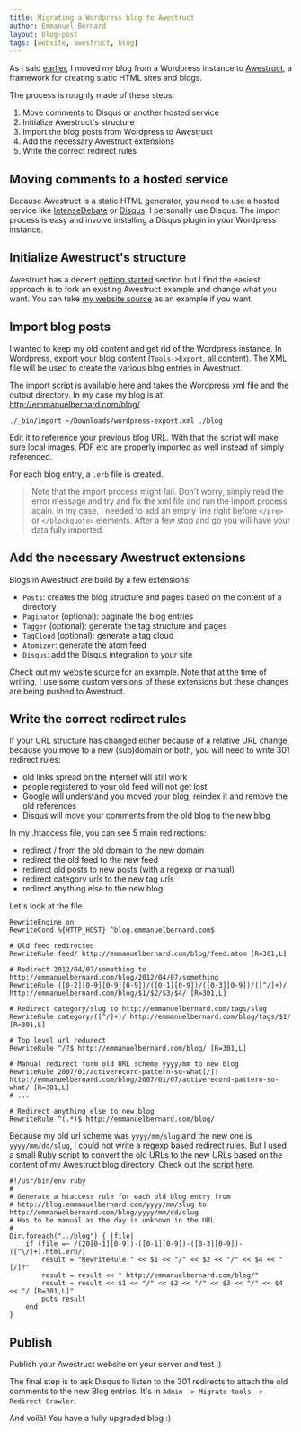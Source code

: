 ```yaml
---
title: Migrating a Wordpress blog to Awestruct
author: Emmanuel Bernard
layout: blog-post
tags: [website, awestruct, blog]
---
```

As I said [earlier][blog migration], I moved my blog from a Wordpress instance to
[Awestruct][awestruct], a framework for creating static HTML sites and blogs.

The process is roughly made of these steps:

1. Move comments to Disqus or another hosted service
1. Initialize Awestruct's structure
1. Import the blog posts from Wordpress to Awestruct
1. Add the necessary Awestruct extensions
1. Write the correct redirect rules

## Moving comments to a hosted service

Because Awestruct is a static HTML generator, you need to use a hosted service
like [IntenseDebate][intense-debate] or [Disqus][disqus]. I personally use Disqus.
The import process is easy and involve installing a Disqus plugin in your Wordpress
instance.

## Initialize Awestruct's structure

Awestruct has a decent [getting started][getting-started] section but I find the easiest 
approach is to fork an existing Awestruct example and change what you want. You can take
[my website source][source-emmanuel] as an example if you want.

## Import blog posts

I wanted to keep my old content and get rid of the Wordpress instance. In Wordpress,
export your blog content (`Tools->Export`, all content). The XML file will be used
to create the various blog entries in Awestruct.

The import script is available [here][import] and takes the Wordpress xml file
and the output directory. In my case my blog is at <http://emmanuelbernard.com/blog/>

    ./_bin/import ~/Downloads/wordpress-export.xml ./blog

Edit it to reference your previous blog URL. With that the script
will make sure local images, PDF etc are properly imported as well instead of
simply referenced.

For each blog entry, a `.erb` file is created.

> Note that the import process might fail. Don't worry, simply read the error message and
> try and fix the xml file and run the import process again. In my case, I needed to add
> an empty line right before `</pre>` or `</blockquote>` elements. After a few stop and go
> you will have your data fully imported.

## Add the necessary Awestruct extensions

Blogs in Awestruct are build by a few extensions:

- `Posts`: creates the blog structure and pages based on the content of a directory
- `Paginator` (optional): paginate the blog entries
- `Tagger` (optional): generate the tag structure and pages
- `TagCloud` (optional): generate a tag cloud
- `Atomizer`: generate the atom feed
- `Disqus`: add the Disqus integration to your site

Check out [my website source][source-emmanuel] for an example. Note that at the time of writing,
I use some custom versions of these extensions but these changes are being pushed to Awestruct.

## Write the correct redirect rules

If your URL structure has changed either because of a relative URL change, because you move
to a new (sub)domain or both, you will need to write 301 redirect rules:

- old links spread on the internet will still work
- people registered to your old feed will not get lost
- Google will understand you moved your blog, reindex it and remove the old references
- Disqus will move your comments from the old blog to the new blog

In my .htaccess file, you can see 5 main redirections:

- redirect / from the old domain to the new domain
- redirect the old feed to the new feed
- redirect old posts to new posts (with a regexp or manual)
- redirect category urls to the new tag urls
- redirect anything else to the new blog

Let's look at the file

    RewriteEngine on
    RewriteCond %{HTTP_HOST} ^blog.emmanuelbernard.com$

    # Old feed redirected
    RewriteRule feed/ http://emmanuelbernard.com/blog/feed.atom [R=301,L]

    # Redirect 2012/04/07/something to http://emmanuelbernard.com/blog/2012/04/07/something
    RewriteRule ([0-2][0-9][0-9][0-9])/([0-1][0-9])/([0-3][0-9])/([^/]+)/ http://emmanuelbernard.com/blog/$1/$2/$3/$4/ [R=301,L]

    # Redirect category/slug to http://emmanuelbernard.com/tags/slug
    RewriteRule category/([^/]+)/ http://emmanuelbernard.com/blog/tags/$1/ [R=301,L]

    # Top level url redurect
    RewriteRule ^/?$ http://emmanuelbernard.com/blog/ [R=301,L]

    # Manual redirect form old URL scheme yyyy/mm to new blog
    RewriteRule 2007/01/activerecord-pattern-so-what[/]? http://emmanuelbernard.com/blog/2007/01/07/activerecord-pattern-so-what/ [R=301,L]
    # ...

    # Redirect anything else to new blog
    RewriteRule ^(.*)$ http://emmanuelbernard.com/blog/

Because my old url scheme was `yyyy/mm/slug` and the new one is `yyyy/mm/dd/slug`,
I could not write a regexp based redirect rules. But I used a small Ruby script
to convert the old URLs to the new URLs based on the content of my Awestruct blog
directory. Check out the [script here][htaccess-generator].

    #!/usr/bin/env ruby
    #
    # Generate a htaccess rule for each old blog entry from
    # http://blog.emmanuelbernard.com/yyyy/mm/slug to http://emmanuelbernard.com/blog/yyyy/mm/dd/slug
    # Has to be manual as the day is unknown in the URL
    #
    Dir.foreach("../blog") { |file| 
    	if (file =~ /(20[0-1][0-9])-([0-1][0-9])-([0-3][0-9])-([^\/]+).html.erb/)
    		result = "RewriteRule " << $1 << "/" << $2 << "/" << $4 << "[/]?"
    		result = result << " http://emmanuelbernard.com/blog/"
    		result = result << $1 << "/" << $2 << "/" << $3 << "/" << $4 << "/ [R=301,L]"
    		puts result
    	end
    }

## Publish

Publish your Awestruct website on your server and test :)

The final step is to ask Disqus to listen to the 301 redirects to attach the old comments to the new 
Blog entries. It's in `Admin -> Migrate tools -> Redirect Crawler`.

And voilà! You have a fully upgraded blog :)

[blog migration]: /blog/2012/04/10/the-perfect-storm-creates-new-website-and-blog/
[awestruct]: http://awestruct.org
[import]: https://github.com/emmanuelbernard/emmanuelbernard.com/blob/master/_bin/import
[intense-debate]: http://intensedebate.com/
[disqus]: http://disqus.com/
[source-emmanuel]: https://github.com/emmanuelbernard/emmanuelbernard.com/
[.htaccess]: https://github.com/emmanuelbernard/emmanuelbernard.com/blob/master/.htaccess
[htaccess-generator]: https://github.com/emmanuelbernard/emmanuelbernard.com/blob/master/_bin/htaccess-generator.rb
[getting-started]: http://awestruct.org/getting_started/
